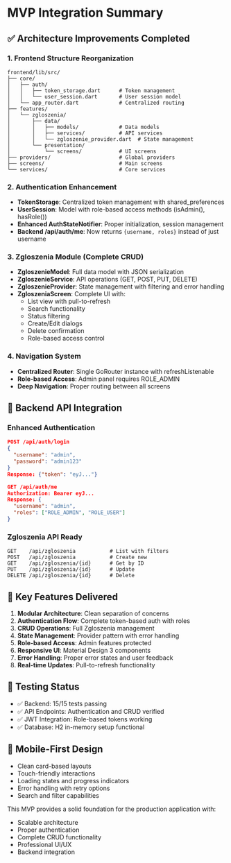 # MVP Integration Summary

## ✅ Architecture Improvements Completed

### 1. Frontend Structure Reorganization
```
frontend/lib/src/
├── core/
│   ├── auth/
│   │   ├── token_storage.dart      # Token management
│   │   └── user_session.dart       # User session model
│   └── app_router.dart             # Centralized routing
├── features/
│   └── zgloszenia/
│       ├── data/
│       │   ├── models/             # Data models
│       │   ├── services/           # API services
│       │   └── zgloszenie_provider.dart  # State management
│       └── presentation/
│           └── screens/            # UI screens
├── providers/                      # Global providers
├── screens/                        # Main screens
└── services/                       # Core services
```

### 2. Authentication Enhancement
- **TokenStorage**: Centralized token management with shared_preferences
- **UserSession**: Model with role-based access methods (isAdmin(), hasRole())
- **Enhanced AuthStateNotifier**: Proper initialization, session management
- **Backend /api/auth/me**: Now returns `{username, roles}` instead of just username

### 3. Zgloszenia Module (Complete CRUD)
- **ZgloszenieModel**: Full data model with JSON serialization
- **ZgloszenieService**: API operations (GET, POST, PUT, DELETE)
- **ZgloszenieProvider**: State management with filtering and error handling
- **ZgloszeniaScreen**: Complete UI with:
  - List view with pull-to-refresh
  - Search functionality
  - Status filtering
  - Create/Edit dialogs
  - Delete confirmation
  - Role-based access control

### 4. Navigation System
- **Centralized Router**: Single GoRouter instance with refreshListenable
- **Role-based Access**: Admin panel requires ROLE_ADMIN
- **Deep Navigation**: Proper routing between all screens

## 🔧 Backend API Integration

### Enhanced Authentication
```json
POST /api/auth/login
{
  "username": "admin",
  "password": "admin123"
}
Response: {"token": "eyJ..."}

GET /api/auth/me
Authorization: Bearer eyJ...
Response: {
  "username": "admin",
  "roles": ["ROLE_ADMIN", "ROLE_USER"]
}
```

### Zgloszenia API Ready
```
GET    /api/zgloszenia           # List with filters
POST   /api/zgloszenia           # Create new
GET    /api/zgloszenia/{id}      # Get by ID
PUT    /api/zgloszenia/{id}      # Update
DELETE /api/zgloszenia/{id}      # Delete
```

## 🚀 Key Features Delivered

1. **Modular Architecture**: Clean separation of concerns
2. **Authentication Flow**: Complete token-based auth with roles
3. **CRUD Operations**: Full Zgloszenia management
4. **State Management**: Provider pattern with error handling
5. **Role-based Access**: Admin features protected
6. **Responsive UI**: Material Design 3 components
7. **Error Handling**: Proper error states and user feedback
8. **Real-time Updates**: Pull-to-refresh functionality

## 🧪 Testing Status
- ✅ Backend: 15/15 tests passing
- ✅ API Endpoints: Authentication and CRUD verified
- ✅ JWT Integration: Role-based tokens working
- ✅ Database: H2 in-memory setup functional

## 📱 Mobile-First Design
- Clean card-based layouts
- Touch-friendly interactions
- Loading states and progress indicators
- Error handling with retry options
- Search and filter capabilities

This MVP provides a solid foundation for the production application with:
- Scalable architecture
- Proper authentication
- Complete CRUD functionality
- Professional UI/UX
- Backend integration